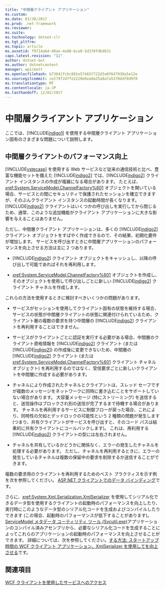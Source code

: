 ```yaml
---
title: "中間層クライアント アプリケーション"
ms.custom: 
ms.date: 03/30/2017
ms.prod: .net-framework
ms.reviewer: 
ms.suite: 
ms.technology: dotnet-clr
ms.tgt_pltfrm: 
ms.topic: article
ms.assetid: f9714a64-d0ae-4a98-bca0-5d370fdbd631
caps.latest.revision: "11"
author: dotnet-bot
ms.author: dotnetcontent
manager: wpickett
ms.openlocfilehash: b73641fcbc881e57465f722d3a0f647938a5e12e
ms.sourcegitcommit: ce279f2d7fe2220e6ea0a25a8a7a5370ddf8d9f0
ms.translationtype: MT
ms.contentlocale: ja-JP
ms.lasthandoff: 12/02/2017
---
```

# <a name="middle-tier-client-applications"></a>中間層クライアント アプリケーション
ここでは、[!INCLUDE[indigo1](../../../../includes/indigo1-md.md)] を使用する中間層クライアント アプリケーション固有のさまざまな問題について説明します。  
  
## <a name="increasing-middle-tier-client-performance"></a>中間層クライアントのパフォーマンス向上  
 [!INCLUDE[vstecasp](../../../../includes/vstecasp-md.md)] を使用する Web サービスなど従来の通信技術と比べ、豊富な機能セットを備えた [!INCLUDE[indigo2](../../../../includes/indigo2-md.md)] では、[!INCLUDE[indigo2](../../../../includes/indigo2-md.md)] クライアント インスタンスの作成が複雑になる場合があります。 たとえば、<xref:System.ServiceModel.ChannelFactory%601> オブジェクトを開いている場合、サービスとの間にセキュリティで保護されたセッションを確立できますが、そのぶんクライアント インスタンスの起動時間が長くなります。 [!INCLUDE[indigo2](../../../../includes/indigo2-md.md)] クライアントはいくつかの呼び出しを実行してから閉じるため、通常、このような追加機能がクライアント アプリケーションに大きな影響を与えることはありません。  
  
 ただし、中間層クライアント アプリケーションは、多くの [!INCLUDE[indigo2](../../../../includes/indigo2-md.md)] クライアント オブジェクトをすばやく作成できるので、その結果、初期化要件が増加します。 サービスを呼び出すときに中間層アプリケーションのパフォーマンスを向上させる方法は主に 2 つあります。  
  
-   [!INCLUDE[indigo2](../../../../includes/indigo2-md.md)] クライアント オブジェクトをキャッシュし、以降の呼び出しで可能であればそれを再利用します。  
  
-   <xref:System.ServiceModel.ChannelFactory%601> オブジェクトを作成し、そのオブジェクトを使用して呼び出しごとに新しい [!INCLUDE[indigo2](../../../../includes/indigo2-md.md)] クライアント チャネルを作成します。  
  
 これらの方法を使用するときに検討すべきいくつかの問題があります。  
  
-   サービスがセッションを使用してクライアント固有の状態を維持する場合、サービスの状態が中間層クライアントの状態に関連付けられているため、クライアント層の複数の要求を持つ中間層の [!INCLUDE[indigo2](../../../../includes/indigo2-md.md)] クライアントを再利用することはできません。  
  
-   サービスがクライアントごとに認証を実行する必要がある場合、中間層のクライアント資格情報を [!INCLUDE[indigo2](../../../../includes/indigo2-md.md)] クライアント (または [!INCLUDE[indigo2](../../../../includes/indigo2-md.md)]) の作成後に変更できないため、中間層の [!INCLUDE[indigo2](../../../../includes/indigo2-md.md)] クライアント (または <xref:System.ServiceModel.ChannelFactory%601> クライアント チャネル オブジェクト) を再利用するのではなく、受信要求ごとに新しいクライアントを中間層に作成する必要があります。  
  
-   チャネルにより作成されたチャネルとクライアントは、スレッド セーフですが複数のメッセージをネットワークに同時に書き込むことをサポートしていない場合があります。 大容量メッセージ (特にストリーミング) を送信すると、送信操作はブロックされ別の送信が完了するまで待機する場合があります。 チャネルを再利用するサービスに制御フローが戻った場合、これにより、同時性の欠如とデッドロックの可能性という 2 種類の問題が発生します (つまり、共有クライアントがサービスを呼び出すと、そのコード パスは結果的に共有クライアントにコールバックします)。 これは、再利用する [!INCLUDE[indigo2](../../../../includes/indigo2-md.md)] クライアントの型には左右されません。  
  
-   チャネルを共有しているかどうかに関係なく、エラーの発生したチャネルを処理する必要があります。 ただし、チャネルを再利用するときに、エラーの発生しているチャネルは複数の保留中の要求を削除するか送信することができます。  
  
 複数の要求用のクライアントを再利用するためのベスト プラクティスを示す例を次を参照してください。 [ASP.NET クライアントでのデータ バインディング](../../../../docs/framework/wcf/samples/data-binding-in-an-aspnet-client.md)です。  
  
 さらに、<xref:System.Xml.Serialization.XmlSerializer> を使用してシリアル化できるデータ型を使用するクライアントの起動時のパフォーマンスを向上したり、実行時にこのようなデータ型のシリアル化コードを生成およびコンパイルしたりできます (この場合、起動時のパフォーマンスが低下することがあります)。 [ServiceModel メタデータ ユーティリティ ツール (Svcutil.exe)](../../../../docs/framework/wcf/servicemodel-metadata-utility-tool-svcutil-exe.md)アプリケーションのコンパイル済みアセンブリから、必要なシリアル化コードを生成することによってこれらのアプリケーションの起動時のパフォーマンスを向上させることができます。 詳細については、次を参照してください。[する方法: スタートアップ時間の WCF クライアント アプリケーション、XmlSerializer を使用してを向上させる](../../../../docs/framework/wcf/feature-details/startup-time-of-wcf-client-applications-using-the-xmlserializer.md)です。  
  
## <a name="see-also"></a>関連項目  
 [WCF クライアントを使用したサービスへのアクセス](../../../../docs/framework/wcf/feature-details/accessing-services-using-a-client.md)
